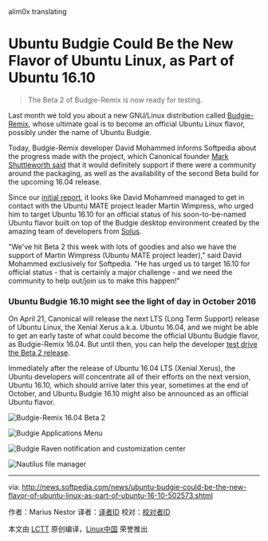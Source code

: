 alim0x translating

Ubuntu Budgie Could Be the New Flavor of Ubuntu Linux, as Part of Ubuntu 16.10
===

> The Beta 2 of Budgie-Remix is now ready for testing.

Last month we told you about a new GNU/Linux distribution called [Budgie-Remix][1], whose ultimate goal is to become an official Ubuntu Linux flavor, possibly under the name of Ubuntu Budgie.

Today, Budgie-Remix developer David Mohammed informs Softpedia about the progress made with the project, which Canonical founder [Mark Shuttleworth said][2] that it would definitely support if there were a community around the packaging, as well as the availability of the second Beta build for the upcoming 16.04 release.

Since our [initial report][3], it looks like David Mohammed managed to get in contact with the Ubuntu MATE project leader Martin Wimpress, who urged him to target Ubuntu 16.10 for an official status of his soon-to-be-named Ubuntu flavor built on top of the Budgie desktop environment created by the amazing team of developers from [Solus][4].

"We've hit Beta 2 this week with lots of goodies and also we have the support of Martin Wimpress (Ubuntu MATE project leader)," said David Mohammed exclusively for Softpedia. "He has urged us to target 16.10 for official status - that is certainly a major challenge - and we need the community to help out/join us to make this happen!"

### Ubuntu Budgie 16.10 might see the light of day in October 2016 ###

On April 21, Canonical will release the next LTS (Long Term Support) release of Ubuntu Linux, the Xenial Xerus a.k.a. Ubuntu 16.04, and we might be able to get an early taste of what could become the official Ubuntu Budgie flavor, as Budgie-Remix 16.04. But until then, you can help the developer [test drive the Beta 2 release][5].

Immediately after the release of Ubuntu 16.04 LTS (Xenial Xerus), the Ubuntu developers will concentrate all of their efforts on the next version, Ubuntu 16.10, which should arrive later this year, sometimes at the end of October, and Ubuntu Budgie 16.10 might also be announced as an official Ubuntu flavor.

![Budgie-Remix 16.04 Beta 2](http://i1-news.softpedia-static.com/images/news2/ubuntu-budgie-could-be-the-new-flavor-of-ubuntu-linux-as-part-of-ubuntu-16-10-502573-2.jpg)

![Budgie Applications Menu](http://i1-news.softpedia-static.com/images/news2/ubuntu-budgie-could-be-the-new-flavor-of-ubuntu-linux-as-part-of-ubuntu-16-10-502573-3.jpg)

![Budgie Raven notification and customization center](http://i1-news.softpedia-static.com/images/news2/ubuntu-budgie-could-be-the-new-flavor-of-ubuntu-linux-as-part-of-ubuntu-16-10-502573-4.jpg)

![Nautilus file manager](http://i1-news.softpedia-static.com/images/news2/ubuntu-budgie-could-be-the-new-flavor-of-ubuntu-linux-as-part-of-ubuntu-16-10-502573-5.jpg)

----------------------------------

via: http://news.softpedia.com/news/ubuntu-budgie-could-be-the-new-flavor-of-ubuntu-linux-as-part-of-ubuntu-16-10-502573.shtml

作者：Marius Nestor
译者：[译者ID](https://github.com/译者ID)
校对：[校对者ID](https://github.com/校对者ID)

本文由 [LCTT](https://github.com/LCTT/TranslateProject) 原创编译，[Linux中国](https://linux.cn/) 荣誉推出

[1]: https://launchpad.net/budgie-remix
[2]: https://plus.google.com/+programmerslab/posts/CSvbSvgcdcv
[3]: http://news.softpedia.com/news/budgie-remix-could-become-ubuntu-budgie-download-and-test-it-501231.shtml
[4]: https://solus-project.com/
[5]: https://sourceforge.net/projects/budgie-remix/files/beta2/
